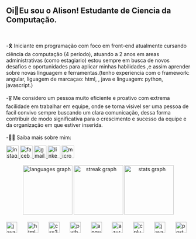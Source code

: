 <h2 align="left">Oi👋Eu sou o Alison! Estudante de Ciencia da Computação.</h2>

<br clear="both">

<p align="left">-🎗️ Iniciante em programação com foco em front-end atualmente cursando ciência da computação (4 período), atuando a 2 anos em areas administrativas (como estagiario) estou sempre em busca de novos desafios e oportunidades para aplicar minhas habilidades ,e assim aprender sobre novas linguagem e ferramentas.(tenho experiencia com o framework: angular, liguagem de marcaçao: html, , java e linguagem: python, javascript.)<br><br>-🎖️ Me considero um pessoa muito eficiente e proativo com extrema facilidade em trabalhar em equipe, onde se torna visivel ser uma pessoa de facil convivo sempre buscando um clara comunicação, dessa forma contribuir de modo significativa para o crescimento e sucesso da equipe e da organização em que estiver inserida.<br><br>-👨‍💻 Saiba mais sobre mim:</p>

<div align="left">
  <a href="https://www.instagram.com/alison.fq/" target="_blank">
    <img src="https://img.shields.io/static/v1?message=Instagram&logo=instagram&label=&color=696969&logoColor=white&labelColor=&style=for-the-badge" height="34" alt="instagram logo"  />
  </a>
  <a href="https://www.facebook.com/alisonferreira0/" target="_blank">
    <img src="https://img.shields.io/static/v1?message=Facebook&logo=facebook&label=&color=696969&logoColor=white&labelColor=&style=for-the-badge" height="34" alt="facebook logo"  />
  </a>
  <a href="alisonferreiraqueirozt@gmail.com" target="_blank">
    <img src="https://img.shields.io/static/v1?message=Gmail&logo=gmail&label=&color=696969&logoColor=white&labelColor=&style=for-the-badge" height="34" alt="gmail logo"  />
  </a>
  <a href="https://www.linkedin.com/in/alison-f-2906511a8/" target="_blank">
    <img src="https://img.shields.io/static/v1?message=LinkedIn&logo=linkedin&label=&color=696969&logoColor=white&labelColor=&style=for-the-badge" height="34" alt="linkedin logo"  />
  </a>
  <a href="alisonqueiroz_@hotmail.com" target="_blank">
    <img src="https://img.shields.io/static/v1?message=Outlook&logo=microsoft-outlook&label=&color=696969&logoColor=white&labelColor=&style=for-the-badge" height="34" alt="microsoft-outlook logo"  />
  </a>
</div>

<br clear="both">

<div align="center">
  <img src="https://github-readme-stats.vercel.app/api/top-langs?username=AlisonFerreira1&locale=pt-br&hide_title=false&layout=compact&card_width=320&langs_count=9&theme=aura&hide_border=false" height="135" alt="languages graph"  />
  <img src="https://streak-stats.demolab.com?user=AlisonFerreira1&locale=pt-br&mode=daily&theme=aura&hide_border=false&border_radius=8" height="135" alt="streak graph"  />
  <img src="https://github-readme-stats.vercel.app/api?username=AlisonFerreira1&hide_title=false&hide_rank=false&show_icons=true&include_all_commits=true&count_private=true&disable_animations=false&theme=aura&locale=pt-br&hide_border=false" height="135" alt="stats graph"  />
</div>

<br clear="both">

<div align="left">
  <img src="https://cdn.jsdelivr.net/gh/devicons/devicon/icons/javascript/javascript-original.svg" height="30" alt="javascript logo"  />
  <img width="20" />
  <img src="https://cdn.jsdelivr.net/gh/devicons/devicon/icons/html5/html5-original.svg" height="30" alt="html5 logo"  />
  <img width="20" />
  <img src="https://cdn.jsdelivr.net/gh/devicons/devicon/icons/css3/css3-original.svg" height="30" alt="css3 logo"  />
  <img width="20" />
  <img src="https://cdn.jsdelivr.net/gh/devicons/devicon/icons/python/python-original.svg" height="30" alt="python logo"  />
  <img width="20" />
  <img src="https://cdn.jsdelivr.net/gh/devicons/devicon/icons/angularjs/angularjs-original.svg" height="30" alt="angularjs logo"  />
  <img width="20" />
  <img src="https://cdn.jsdelivr.net/gh/devicons/devicon/icons/azure/azure-original.svg" height="30" alt="azure logo"  />
  <img width="20" />
  <img src="https://cdn.jsdelivr.net/gh/devicons/devicon/icons/cplusplus/cplusplus-original.svg" height="30" alt="cplusplus logo"  />
  <img width="20" />
  <img src="https://cdn.jsdelivr.net/gh/devicons/devicon/icons/java/java-original.svg" height="30" alt="java logo"  />
  <img width="20" />
  <img src="https://cdn.jsdelivr.net/gh/devicons/devicon/icons/postgresql/postgresql-original.svg" height="30" alt="postgresql logo"  />
</div>

<br clear="both">
